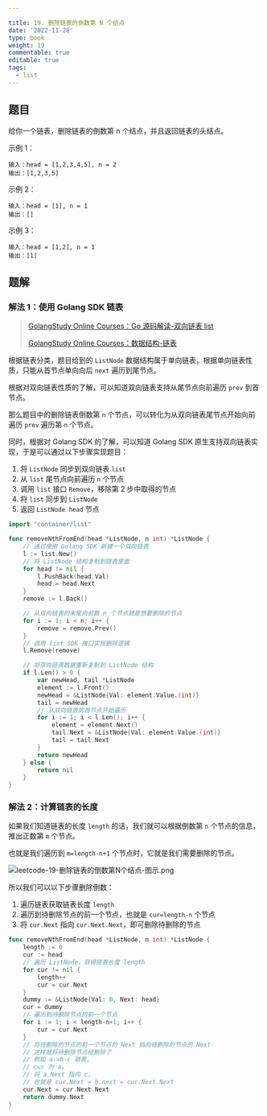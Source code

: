 ```yaml
---

title: 19. 删除链表的倒数第 N 个结点
date: '2022-11-28'
type: book
weight: 19
commentable: true
editable: true
tags:
  - list
---
```


## 题目

给你一个链表，删除链表的倒数第 n 个结点，并且返回链表的头结点。

示例 1：

```text
输入：head = [1,2,3,4,5], n = 2
输出：[1,2,3,5]
```

示例 2：

```text
输入：head = [1], n = 1
输出：[]
```

示例 3：

```text
输入：head = [1,2], n = 1
输出：[1]
```

## 题解

### 解法 1：使用 Golang SDK 链表

> [GolangStudy Online Courses：Go 源码解读-双向链表 list](https://golangstudy.tech/course/golang/go-源码解读-双向链表list)
>
> [GolangStudy Online Courses：数据结构-链表](https://golangstudy.tech/course/golang/数据结构-链表)

根据链表分类，题目给到的 `ListNode` 数据结构属于单向链表，根据单向链表性质，只能从首节点单向向后 `next` 遍历到尾节点。

根据对双向链表性质的了解，可以知道双向链表支持从尾节点向前遍历 `prev` 到首节点。

那么题目中的删除链表倒数第 `n` 个节点，可以转化为从双向链表尾节点开始向前遍历 `prev` 遍历第 `n` 个节点。

同时，根据对 Golang SDK 的了解，可以知道 Golang SDK 原生支持双向链表实现，于是可以通过以下步骤实现题目：

1. 将 `ListNode` 同步到双向链表 `list`
2. 从 `list` 尾节点向前遍历 `n` 个节点
3. 调用 `list` 接口 `Remove`，移除第 2 步中取得的节点
4. 将 `list` 同步到 `ListNode`
5. 返回 `ListNode head` 节点

```go
import "container/list"

func removeNthFromEnd(head *ListNode, n int) *ListNode {
	// 通过使用 Golang SDK 新建一个双向链表
	l := list.New()
	// 将 ListNode 结构复制到链表里面
	for head != nil {
		l.PushBack(head.Val)
		head = head.Next
	}
	remove := l.Back()

	// 从双向链表的末尾向前数 n 个节点就是想要删除的节点
	for i := 1; i < n; i++ {
		remove = remove.Prev()
	}
	// 调用 list SDK 接口实现删除逻辑
	l.Remove(remove)

	// 将双向链表数据重新复制到 ListNode 结构
	if l.Len() > 0 {
		var newHead, tail *ListNode
		element := l.Front()
		newHead = &ListNode{Val: element.Value.(int)}
		tail = newHead
		// 从双向链表的首节点开始遍历
		for i := 1; i < l.Len(); i++ {
			element = element.Next()
			tail.Next = &ListNode{Val: element.Value.(int)}
			tail = tail.Next
		}
		return newHead
	} else {
		return nil
	}
}
```

### 解法 2：计算链表的长度

如果我们知道链表的长度 `length` 的话，我们就可以根据倒数第 `n` 个节点的信息，推出正数第 `m` 个节点。

也就是我们遍历到 `m=length-n+1` 个节点时，它就是我们需要删除的节点。

![leetcode-19-删除链表的倒数第N个结点-图示.png](https://cnymw.github.io/GolangStudy/docs/leetcode-19-删除链表的倒数第N个结点/leetcode-19-删除链表的倒数第N个结点-图示.png)

所以我们可以以下步骤删除倒数：

1. 遍历链表获取链表长度 `length`
2. 遍历到待删除节点的前一个节点，也就是 `cur=length-n` 个节点
3. 将 `cur.Next` 指向 `cur.Next.Next`，即可删除待删除的节点

```go
func removeNthFromEnd(head *ListNode, n int) *ListNode {
	length := 0
	cur := head
	// 遍历 ListNode，获得链表长度 length
	for cur != nil {
		length++
		cur = cur.Next
	}
	dummy := &ListNode{Val: 0, Next: head}
	cur = dummy
	// 遍历到待删除节点的前一个节点
	for i := 1; i < length-n+1; i++ {
		cur = cur.Next
	}
	// 将待删除的节点的前一个节点的 Next 指向待删除的节点的 Next
	// 这样就将待删除节点给删除了
	// 例如 a->b-c 链表，
	// cur 为 a，
	// 将 a.Next 指向 c，
	// 也就是 cur.Next = b.next = cur.Next.Next
	cur.Next = cur.Next.Next
	return dummy.Next
}
```